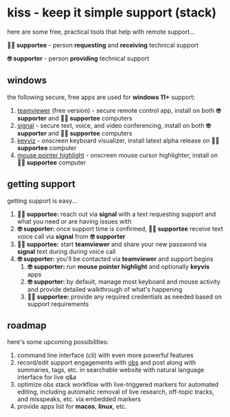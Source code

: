 # kiss - keep it simple support (stack)

here are some free, practical tools that help with remote support...

**🙋‍♂️ supportee** - person **requesting** and **receiving** technical support

**🤓 supporter** - person **providing** technical support

## windows

the following secure, free apps are used for **windows 11+** support:

1. [teamviewer](https://www.teamviewer.com/en-us/) (free version) - secure remote control app, install on both **🤓 supporter** and **🙋‍♂️ supportee** computers
1. [signal](https://signal.org/) - secure text, voice, and video conferencing, install on both **🤓 supporter** and **🙋‍♂️ supportee** computers
1. [keyviz](https://github.com/mulaRahul/keyviz) - onscreen keyboard visualizer, install latest alpha release on **🙋‍♂️ supportee** computer
1. [mouse pointer highlight](https://apps.microsoft.com/detail/9p7sb9s4rq7z?hl=en-US&gl=US) - onscreen mouse cursor highlighter, install on **🙋‍♂️ supportee** computer

## getting support

getting support is easy...

1. **🙋‍♂️ supportee:** reach out via **signal** with a text requesting support and what you need or are having issues with
1. **🤓 supporter:** once support time is confirmed, **🙋‍♂️ supportee** receive text voice call via **signal** from **🤓 supporter**
1. **🙋‍♂️ supportee:** start **teamviewer** and share your new password via **signal** text during during voice call
1. **🤓 supporter:** you'll be contacted via **teamviewer** and support begins
    1. **🤓 supporter:** run **mouse pointer highlight** and optionally **keyvis** apps
    1. **🤓 supporter:** by default, manage most keyboard and mouse activity and provide detailed walkthrough of what's happening
    1. **🙋‍♂️ supportee:** provide any required credentials as needed based on support requirements

## roadmap

here's some upcoming possibilities:

1. command line interface (cli) with even more powerful features
1. record/edit support engagements with [obs](https://obsproject.com/) and post along with summaries, tags, etc. in searchable website with natural language interface for live q&a
1. optimize obs stack workflow with live-triggered markers for automated editing, including automatic removal of live research, off-topic tracks, and misspeaks, etc. via embedded markers
1. provide apps list for **macos**, **linux**, etc.
